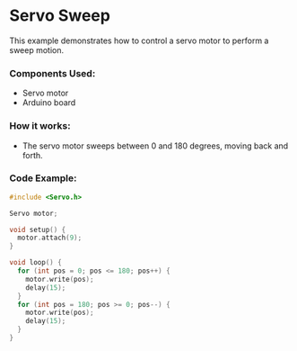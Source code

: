 
# Servo Sweep

This example demonstrates how to control a servo motor to perform a sweep motion.

### Components Used:
- Servo motor
- Arduino board

### How it works:
- The servo motor sweeps between 0 and 180 degrees, moving back and forth.

### Code Example:
```cpp
#include <Servo.h>

Servo motor;

void setup() {
  motor.attach(9);
}

void loop() {
  for (int pos = 0; pos <= 180; pos++) {
    motor.write(pos);
    delay(15);
  }
  for (int pos = 180; pos >= 0; pos--) {
    motor.write(pos);
    delay(15);
  }
}
